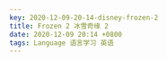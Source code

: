 ```yaml
---
key: 2020-12-09-20-14-disney-frozen-2
title: Frozen 2 冰雪奇缘 2
date: 2020-12-09 20:14 +0800
tags: Language 语言学习 英语
---
```




<!--more-->
